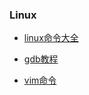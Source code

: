 ### Linux

- [linux命令大全](http://man.linuxde.net/)

- [gdb教程](https://blog.csdn.net/nancygreen/article/details/16962467)

- [vim命令](https://blog.csdn.net/u010956473/article/details/74087608)

